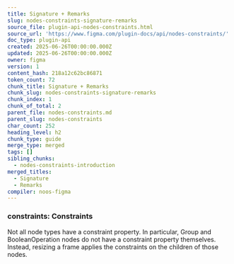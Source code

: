 ```yaml
---
title: Signature + Remarks
slug: nodes-constraints-signature-remarks
source_file: plugin-api-nodes-constraints.html
source_url: 'https://www.figma.com/plugin-docs/api/nodes-constraints/'
doc_type: plugin-api
created: 2025-06-26T00:00:00.000Z
updated: 2025-06-26T00:00:00.000Z
owner: figma
version: 1
content_hash: 218a12c62bc86871
token_count: 72
chunk_title: Signature + Remarks
chunk_slug: nodes-constraints-signature-remarks
chunk_index: 1
chunk_of_total: 2
parent_file: nodes-constraints.md
parent_slug: nodes-constraints
char_count: 252
heading_level: h2
chunk_type: guide
merge_type: merged
tags: []
sibling_chunks:
  - nodes-constraints-introduction
merged_titles:
  - Signature
  - Remarks
compiler: noos-figma
---
```


### constraints: Constraints

Not all node types have a constraint property. In particular, Group and BooleanOperation nodes do not have a constraint property themselves. Instead, resizing a frame applies the constraints on the children of those nodes.
